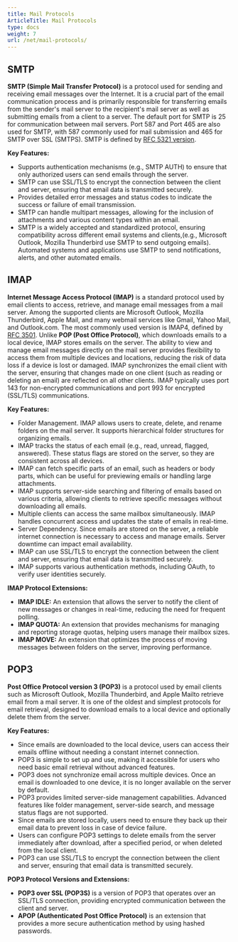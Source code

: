 ```yaml
---
title: Mail Protocols
ArticleTitle: Mail Protocols
type: docs
weight: 7
url: /net/mail-protocols/
---
```


## **SMTP**

**SMTP (Simple Mail Transfer Protocol)** is a protocol used for sending and receiving email messages over the Internet. It is a crucial part of the email communication process and is primarily responsible for transferring emails from the sender's mail server to the recipient's mail server as well as submitting emails from a client to a server. The default port for SMTP is 25 for communication between mail servers. Port 587 and Port 465 are also used for SMTP, with 587 commonly used for mail submission and 465 for SMTP over SSL (SMTPS). SMTP is defined by [RFC 5321 version](https://datatracker.ietf.org/doc/html/rfc5321).

**Key Features:**

- Supports authentication mechanisms (e.g., SMTP AUTH) to ensure that only authorized users can send emails through the server.
- SMTP can use SSL/TLS to encrypt the connection between the client and server, ensuring that email data is transmitted securely.
- Provides detailed error messages and status codes to indicate the success or failure of email transmission.
- SMTP can handle multipart messages, allowing for the inclusion of attachments and various content types within an email.
- SMTP is a widely accepted and standardized protocol, ensuring compatibility across different email systems and clients,(e.g., Microsoft Outlook, Mozilla Thunderbird use SMTP to send outgoing emails). Automated systems and applications use SMTP to send notifications, alerts, and other automated emails.

## **IMAP**

**Internet Message Access Protocol (IMAP)** is a standard protocol used by email clients to access, retrieve, and manage email messages from a mail server. Among the supported clients are Microsoft Outlook, Mozilla Thunderbird, Apple Mail, and many webmail services like Gmail, Yahoo Mail, and Outlook.com. The most commonly used version is IMAP4, defined by [RFC 3501](https://datatracker.ietf.org/doc/html/rfc3501). Unlike **POP (Post Office Protocol)**, which downloads emails to a local device, IMAP stores emails on the server. The ability to view and manage email messages directly on the mail server provides flexibility to access them from multiple devices and locations, reducing the risk of data loss if a device is lost or damaged. IMAP synchronizes the email client with the server, ensuring that changes made on one client (such as reading or deleting an email) are reflected on all other clients. IMAP typically uses port 143 for non-encrypted communications and port 993 for encrypted (SSL/TLS) communications.

**Key Features:**

- Folder Management. IMAP allows users to create, delete, and rename folders on the mail server. It supports hierarchical folder structures for organizing emails.
- IMAP tracks the status of each email (e.g., read, unread, flagged, answered). These status flags are stored on the server, so they are consistent across all devices.
- IMAP can fetch specific parts of an email, such as headers or body parts, which can be useful for previewing emails or handling large attachments.
- IMAP supports server-side searching and filtering of emails based on various criteria, allowing clients to retrieve specific messages without downloading all emails.
- Multiple clients can access the same mailbox simultaneously. IMAP handles concurrent access and updates the state of emails in real-time.
- Server Dependency. Since emails are stored on the server, a reliable internet connection is necessary to access and manage emails. Server downtime can impact email availability.
- IMAP can use SSL/TLS to encrypt the connection between the client and server, ensuring that email data is transmitted securely.
- IMAP supports various authentication methods, including OAuth, to verify user identities securely.

**IMAP Protocol Extensions:**

- **IMAP IDLE:** An extension that allows the server to notify the client of new messages or changes in real-time, reducing the need for frequent polling.
- **IMAP QUOTA:** An extension that provides mechanisms for managing and reporting storage quotas, helping users manage their mailbox sizes.
- **IMAP MOVE:** An extension that optimizes the process of moving messages between folders on the server, improving performance.

## **POP3**

 **Post Office Protocol version 3 (POP3)** is a protocol used by email clients such as Microsoft Outlook, Mozilla Thunderbird, and Apple Mailto retrieve email from a mail server. It is one of the oldest and simplest protocols for email retrieval, designed to download emails to a local device and optionally delete them from the server.

**Key Features:**

- Since emails are downloaded to the local device, users can access their emails offline without needing a constant internet connection.
- POP3 is simple to set up and use, making it accessible for users who need basic email retrieval without advanced features.
- POP3 does not synchronize email across multiple devices. Once an email is downloaded to one device, it is no longer available on the server by default.
- POP3 provides limited server-side management capabilities. Advanced features like folder management, server-side search, and message status flags are not supported.
- Since emails are stored locally, users need to ensure they back up their email data to prevent loss in case of device failure.
- Users can configure POP3 settings to delete emails from the server immediately after download, after a specified period, or when deleted from the local client.
- POP3 can use SSL/TLS to encrypt the connection between the client and server, ensuring that email data is transmitted securely.

**POP3 Protocol Versions and Extensions:**

- **POP3 over SSL (POP3S)** is a version of POP3 that operates over an SSL/TLS connection, providing encrypted communication between the client and server.
- **APOP (Authenticated Post Office Protocol)** is an extension that provides a more secure authentication method by using hashed passwords.
